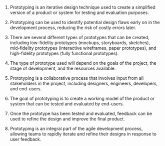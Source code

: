 

1. Prototyping is an iterative design technique used to create a simplified version of a product or system for testing and evaluation purposes.

2. Prototyping can be used to identify potential design flaws early on in the development process, reducing the risk of costly errors later.

3. There are several different types of prototypes that can be created, including low-fidelity prototypes (mockups, storyboards, sketches), mid-fidelity prototypes (interactive wireframes, paper prototypes), and high-fidelity prototypes (fully functional prototypes).

4. The type of prototype used will depend on the goals of the project, the stage of development, and the resources available.

5. Prototyping is a collaborative process that involves input from all stakeholders in the project, including designers, engineers, developers, and end-users.

6. The goal of prototyping is to create a working model of the product or system that can be tested and evaluated by end-users.

7. Once the prototype has been tested and evaluated, feedback can be used to refine the design and improve the final product.

8. Prototyping is an integral part of the agile development process, allowing teams to rapidly iterate and refine their designs in response to user feedback.